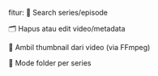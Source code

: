 fitur:
🎯 Search series/episode

🗂️ Hapus atau edit video/metadata

🌄 Ambil thumbnail dari video (via FFmpeg)

📁 Mode folder per series